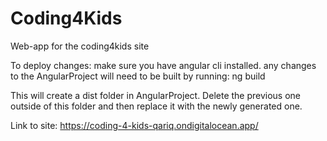 # Coding4Kids
Web-app for the coding4kids site

To deploy changes:
make sure you have angular cli installed. any changes to the AngularProject will need to be built by running:
ng build

This will create a dist folder in AngularProject. Delete the previous one outside of this folder and then replace it with the newly generated one. 

Link to site: https://coding-4-kids-qariq.ondigitalocean.app/
